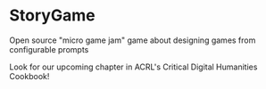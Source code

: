 # StoryGame
 Open source "micro game jam" game about designing games from configurable prompts
 
Look for our upcoming chapter in ACRL's Critical Digital Humanities Cookbook!
